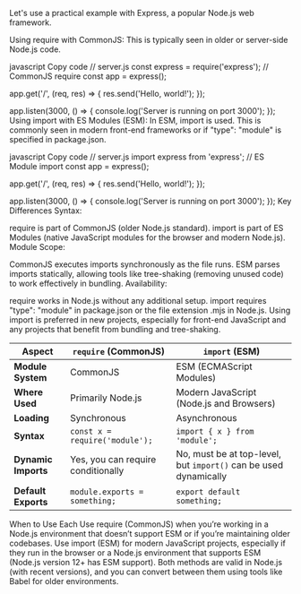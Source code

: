 Let's use a practical example with Express, a popular Node.js web framework.

Using require with CommonJS:
This is typically seen in older or server-side Node.js code.

javascript
Copy code
// server.js
const express = require('express'); // CommonJS require
const app = express();

app.get('/', (req, res) => {
  res.send('Hello, world!');
});

app.listen(3000, () => {
  console.log('Server is running on port 3000');
});
Using import with ES Modules (ESM):
In ESM, import is used. This is commonly seen in modern front-end frameworks or if "type": "module" is specified in package.json.

javascript
Copy code
// server.js
import express from 'express'; // ES Module import
const app = express();

app.get('/', (req, res) => {
  res.send('Hello, world!');
});

app.listen(3000, () => {
  console.log('Server is running on port 3000');
});
Key Differences
Syntax:

require is part of CommonJS (older Node.js standard).
import is part of ES Modules (native JavaScript modules for the browser and modern Node.js).
Module Scope:

CommonJS executes imports synchronously as the file runs.
ESM parses imports statically, allowing tools like tree-shaking (removing unused code) to work effectively in bundling.
Availability:

require works in Node.js without any additional setup.
import requires "type": "module" in package.json or the file extension .mjs in Node.js.
Using import is preferred in new projects, especially for front-end JavaScript and any projects that benefit from bundling and tree-shaking.

| Aspect            | `require` (CommonJS)                | `import` (ESM)                        |
|-------------------|-------------------------------------|---------------------------------------|
| **Module System** | CommonJS                            | ESM (ECMAScript Modules)              |
| **Where Used**    | Primarily Node.js                   | Modern JavaScript (Node.js and Browsers) |
| **Loading**       | Synchronous                         | Asynchronous                          |
| **Syntax**        | `const x = require('module');`      | `import { x } from 'module';`         |
| **Dynamic Imports** | Yes, you can require conditionally | No, must be at top-level, but `import()` can be used dynamically |
| **Default Exports** | `module.exports = something;`       | `export default something;`           |


When to Use Each
Use require (CommonJS) when you’re working in a Node.js environment that doesn’t support ESM or if you’re maintaining older codebases.
Use import (ESM) for modern JavaScript projects, especially if they run in the browser or a Node.js environment that supports ESM (Node.js version 12+ has ESM support).
Both methods are valid in Node.js (with recent versions), and you can convert between them using tools like Babel for older environments.